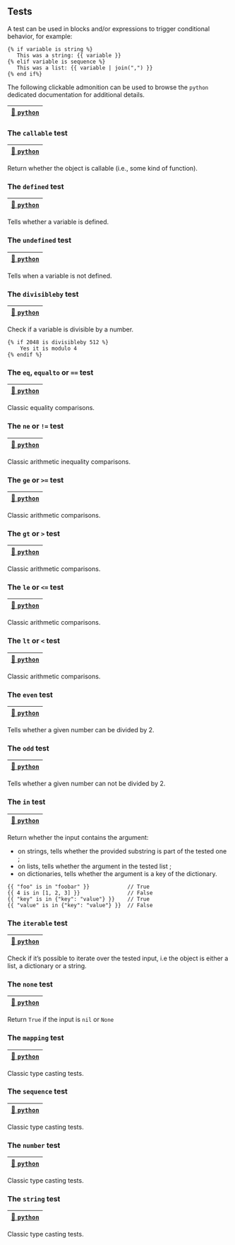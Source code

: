 ## Tests

A test can be used in blocks and/or expressions to trigger conditional behavior, for example:

```
{% if variable is string %}
   This was a string: {{ variable }}
{% elif variable is sequence %}
   This was a list: {{ variable | join(",") }}
{% end if%}
```

The following clickable admonition can be used to browse the `python` dedicated documentation for additional details.

| [🐍 `python`](https://jinja.palletsprojects.com/en/3.0.x/templates/#list-of-builtin-tests) |
| ----------------------------------------------------------------------------------------- |

### The `callable` test
| [🐍 `python`](https://jinja.palletsprojects.com/en/3.0.x/templates/#jinja-tests.callable) |
| ---------------------------------------------------------------------------------------- |

Return whether the object is callable (i.e., some kind of function).

### The `defined` test
| [🐍 `python`](https://jinja.palletsprojects.com/en/3.0.x/templates/#jinja-tests.defined) |
| --------------------------------------------------------------------------------------- |

Tells whether a variable is defined.

### The  `undefined` test
| [🐍 `python`](https://jinja.palletsprojects.com/en/3.0.x/templates/#jinja-tests.undefined) |
| ----------------------------------------------------------------------------------------- |

Tells when a variable is not defined.

### The `divisibleby` test
| [🐍 `python`](https://jinja.palletsprojects.com/en/3.0.x/templates/#jinja-tests.divisibleby) |
| ------------------------------------------------------------------------------------------- |

Check if a variable is divisible by a number.
```
{% if 2048 is divisibleby 512 %}
    Yes it is modulo 4
{% endif %}
```

### The `eq`, `equalto` or `==` test
| [🐍 `python`](https://jinja.palletsprojects.com/en/3.0.x/templates/#jinja-tests.eq) |
| ---------------------------------------------------------------------------------- |

Classic equality comparisons.

### The `ne`  or `!=` test
| [🐍 `python`](https://jinja.palletsprojects.com/en/3.0.x/templates/#jinja-tests.ne) |
| ---------------------------------------------------------------------------------- |

Classic arithmetic inequality comparisons.

### The `ge` or `>=` test
| [🐍 `python`](https://jinja.palletsprojects.com/en/3.0.x/templates/#jinja-tests.ge) |
| ---------------------------------------------------------------------------------- |

Classic arithmetic comparisons.

### The `gt` or `>` test
| [🐍 `python`](https://jinja.palletsprojects.com/en/3.0.x/templates/#jinja-tests.gt) |
| ---------------------------------------------------------------------------------- |

Classic arithmetic comparisons.

### The `le` or `<=` test
| [🐍 `python`](https://jinja.palletsprojects.com/en/3.0.x/templates/#jinja-tests.le) |
| ---------------------------------------------------------------------------------- |

Classic arithmetic comparisons.


### The `lt` or `<` test
| [🐍 `python`](https://jinja.palletsprojects.com/en/3.0.x/templates/#jinja-tests.lt) |
| ---------------------------------------------------------------------------------- |

Classic arithmetic comparisons.

### The `even` test
| [🐍 `python`](https://jinja.palletsprojects.com/en/3.0.x/templates/#jinja-tests.even) |
| ------------------------------------------------------------------------------------ |

Tells whether a given number can be divided by 2.

### The `odd` test
| [🐍 `python`](https://jinja.palletsprojects.com/en/3.0.x/templates/#jinja-tests.odd) |
| ----------------------------------------------------------------------------------- |

Tells whether a given number can not be divided by 2.

### The `in` test
| [🐍 `python`](https://jinja.palletsprojects.com/en/3.0.x/templates/#jinja-tests.in) |
| ---------------------------------------------------------------------------------- |

Return whether the input contains the argument:
* on strings, tells whether the provided substring is part of the tested one ;
* on lists, tells whether the argument in the tested list ;
* on dictionaries, tells whether the argument is a key of the dictionary.
```
{{ "foo" is in "foobar" }}            // True
{{ 4 is in [1, 2, 3] }}               // False
{{ "key" is in {"key": "value"} }}    // True
{{ "value" is in {"key": "value"} }}  // False
```

### The `iterable` test
| [🐍 `python`](https://jinja.palletsprojects.com/en/3.0.x/templates/#jinja-tests.iterable) |
| ---------------------------------------------------------------------------------------- |

Check if it’s possible to iterate over the tested input, i.e the object is either a list, a dictionary or a string.

### The `none` test
| [🐍 `python`](https://jinja.palletsprojects.com/en/3.0.x/templates/#jinja-tests.none) |
| ------------------------------------------------------------------------------------ |

Return `True` if the input is `nil` or `None`

### The `mapping` test
| [🐍 `python`](https://jinja.palletsprojects.com/en/3.0.x/templates/#jinja-tests.mapping) |
| --------------------------------------------------------------------------------------- |

Classic type casting tests.

### The `sequence` test
| [🐍 `python`](https://jinja.palletsprojects.com/en/3.0.x/templates/#jinja-tests.sequence) |
| ---------------------------------------------------------------------------------------- |

Classic type casting tests.

### The `number` test
| [🐍 `python`](https://jinja.palletsprojects.com/en/3.0.x/templates/#jinja-tests.number) |
| -------------------------------------------------------------------------------------- |

Classic type casting tests.

### The `string` test
| [🐍 `python`](https://jinja.palletsprojects.com/en/3.0.x/templates/#jinja-tests.string) |
| -------------------------------------------------------------------------------------- |

Classic type casting tests.